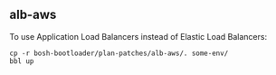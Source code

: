 ## alb-aws

To use Application Load Balancers instead of Elastic Load Balancers:
```
cp -r bosh-bootloader/plan-patches/alb-aws/. some-env/
bbl up
```

